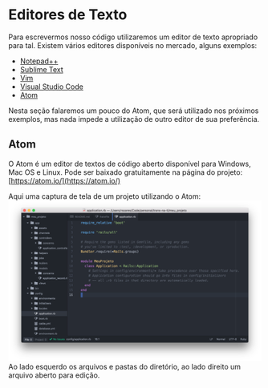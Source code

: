 # Editores de Texto

Para escrevermos nosso código utilizaremos um editor de texto apropriado para tal. Existem vários editores disponíveis no mercado, alguns exemplos:

* [Notepad++](https://notepad-plus-plus.org/)
* [Sublime Text](https://www.sublimetext.com/)
* [Vim](http://www.vim.org/)
* [Visual Studio Code](https://code.visualstudio.com/)
* [Atom](https://atom.io/)

Nesta seção falaremos um pouco do Atom, que será utilizado nos próximos exemplos, mas nada impede a utilização de outro editor de sua preferência.

## Atom

O Atom é um editor de textos de código aberto disponível para Windows, Mac OS e Linux. Pode ser baixado gratuitamente na página do projeto: [https://atom.io/](https://atom.io/)

Aqui uma captura de tela de um projeto utilizando o Atom:
![Atom](images/3_editores/atom_exemplo.png)
Ao lado esquerdo os arquivos e pastas do diretório, ao lado direito um arquivo aberto para edição.
